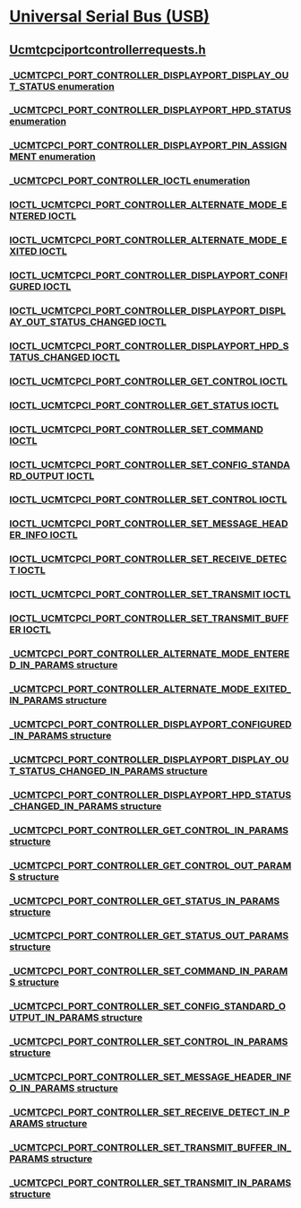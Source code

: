 # [Universal Serial Bus (USB)](../_usbref/index.md)
## [Ucmtcpciportcontrollerrequests.h](index.md)
### [_UCMTCPCI_PORT_CONTROLLER_DISPLAYPORT_DISPLAY_OUT_STATUS enumeration](../ucmtcpciportcontrollerrequests/ne-ucmtcpciportcontrollerrequests-_ucmtcpci_port_controller_displayport_display_out_status.md)
### [_UCMTCPCI_PORT_CONTROLLER_DISPLAYPORT_HPD_STATUS enumeration](../ucmtcpciportcontrollerrequests/ne-ucmtcpciportcontrollerrequests-_ucmtcpci_port_controller_displayport_hpd_status.md)
### [_UCMTCPCI_PORT_CONTROLLER_DISPLAYPORT_PIN_ASSIGNMENT enumeration](../ucmtcpciportcontrollerrequests/ne-ucmtcpciportcontrollerrequests-_ucmtcpci_port_controller_displayport_pin_assignment.md)
### [_UCMTCPCI_PORT_CONTROLLER_IOCTL enumeration](../ucmtcpciportcontrollerrequests/ne-ucmtcpciportcontrollerrequests-_ucmtcpci_port_controller_ioctl.md)
### [IOCTL_UCMTCPCI_PORT_CONTROLLER_ALTERNATE_MODE_ENTERED IOCTL](../ucmtcpciportcontrollerrequests/ni-ucmtcpciportcontrollerrequests-ioctl_ucmtcpci_port_controller_alternate_mode_entered.md)
### [IOCTL_UCMTCPCI_PORT_CONTROLLER_ALTERNATE_MODE_EXITED IOCTL](../ucmtcpciportcontrollerrequests/ni-ucmtcpciportcontrollerrequests-ioctl_ucmtcpci_port_controller_alternate_mode_exited.md)
### [IOCTL_UCMTCPCI_PORT_CONTROLLER_DISPLAYPORT_CONFIGURED IOCTL](../ucmtcpciportcontrollerrequests/ni-ucmtcpciportcontrollerrequests-ioctl_ucmtcpci_port_controller_displayport_configured.md)
### [IOCTL_UCMTCPCI_PORT_CONTROLLER_DISPLAYPORT_DISPLAY_OUT_STATUS_CHANGED IOCTL](../ucmtcpciportcontrollerrequests/ni-ucmtcpciportcontrollerrequests-ioctl_ucmtcpci_port_controller_displayport_display_out_status_changed.md)
### [IOCTL_UCMTCPCI_PORT_CONTROLLER_DISPLAYPORT_HPD_STATUS_CHANGED IOCTL](../ucmtcpciportcontrollerrequests/ni-ucmtcpciportcontrollerrequests-ioctl_ucmtcpci_port_controller_displayport_hpd_status_changed.md)
### [IOCTL_UCMTCPCI_PORT_CONTROLLER_GET_CONTROL IOCTL](../ucmtcpciportcontrollerrequests/ni-ucmtcpciportcontrollerrequests-ioctl_ucmtcpci_port_controller_get_control.md)
### [IOCTL_UCMTCPCI_PORT_CONTROLLER_GET_STATUS IOCTL](../ucmtcpciportcontrollerrequests/ni-ucmtcpciportcontrollerrequests-ioctl_ucmtcpci_port_controller_get_status.md)
### [IOCTL_UCMTCPCI_PORT_CONTROLLER_SET_COMMAND IOCTL](../ucmtcpciportcontrollerrequests/ni-ucmtcpciportcontrollerrequests-ioctl_ucmtcpci_port_controller_set_command.md)
### [IOCTL_UCMTCPCI_PORT_CONTROLLER_SET_CONFIG_STANDARD_OUTPUT IOCTL](../ucmtcpciportcontrollerrequests/ni-ucmtcpciportcontrollerrequests-ioctl_ucmtcpci_port_controller_set_config_standard_output.md)
### [IOCTL_UCMTCPCI_PORT_CONTROLLER_SET_CONTROL IOCTL](../ucmtcpciportcontrollerrequests/ni-ucmtcpciportcontrollerrequests-ioctl_ucmtcpci_port_controller_set_control.md)
### [IOCTL_UCMTCPCI_PORT_CONTROLLER_SET_MESSAGE_HEADER_INFO IOCTL](../ucmtcpciportcontrollerrequests/ni-ucmtcpciportcontrollerrequests-ioctl_ucmtcpci_port_controller_set_message_header_info.md)
### [IOCTL_UCMTCPCI_PORT_CONTROLLER_SET_RECEIVE_DETECT IOCTL](../ucmtcpciportcontrollerrequests/ni-ucmtcpciportcontrollerrequests-ioctl_ucmtcpci_port_controller_set_receive_detect.md)
### [IOCTL_UCMTCPCI_PORT_CONTROLLER_SET_TRANSMIT IOCTL](../ucmtcpciportcontrollerrequests/ni-ucmtcpciportcontrollerrequests-ioctl_ucmtcpci_port_controller_set_transmit.md)
### [IOCTL_UCMTCPCI_PORT_CONTROLLER_SET_TRANSMIT_BUFFER IOCTL](../ucmtcpciportcontrollerrequests/ni-ucmtcpciportcontrollerrequests-ioctl_ucmtcpci_port_controller_set_transmit_buffer.md)
### [_UCMTCPCI_PORT_CONTROLLER_ALTERNATE_MODE_ENTERED_IN_PARAMS structure](../ucmtcpciportcontrollerrequests/ns-ucmtcpciportcontrollerrequests-_ucmtcpci_port_controller_alternate_mode_entered_in_params.md)
### [_UCMTCPCI_PORT_CONTROLLER_ALTERNATE_MODE_EXITED_IN_PARAMS structure](../ucmtcpciportcontrollerrequests/ns-ucmtcpciportcontrollerrequests-_ucmtcpci_port_controller_alternate_mode_exited_in_params.md)
### [_UCMTCPCI_PORT_CONTROLLER_DISPLAYPORT_CONFIGURED_IN_PARAMS structure](../ucmtcpciportcontrollerrequests/ns-ucmtcpciportcontrollerrequests-_ucmtcpci_port_controller_displayport_configured_in_params.md)
### [_UCMTCPCI_PORT_CONTROLLER_DISPLAYPORT_DISPLAY_OUT_STATUS_CHANGED_IN_PARAMS structure](../ucmtcpciportcontrollerrequests/ns-ucmtcpciportcontrollerrequests-_ucmtcpci_port_controller_displayport_display_out_status_changed_in_params.md)
### [_UCMTCPCI_PORT_CONTROLLER_DISPLAYPORT_HPD_STATUS_CHANGED_IN_PARAMS structure](../ucmtcpciportcontrollerrequests/ns-ucmtcpciportcontrollerrequests-_ucmtcpci_port_controller_displayport_hpd_status_changed_in_params.md)
### [_UCMTCPCI_PORT_CONTROLLER_GET_CONTROL_IN_PARAMS structure](../ucmtcpciportcontrollerrequests/ns-ucmtcpciportcontrollerrequests-_ucmtcpci_port_controller_get_control_in_params.md)
### [_UCMTCPCI_PORT_CONTROLLER_GET_CONTROL_OUT_PARAMS structure](../ucmtcpciportcontrollerrequests/ns-ucmtcpciportcontrollerrequests-_ucmtcpci_port_controller_get_control_out_params.md)
### [_UCMTCPCI_PORT_CONTROLLER_GET_STATUS_IN_PARAMS structure](../ucmtcpciportcontrollerrequests/ns-ucmtcpciportcontrollerrequests-_ucmtcpci_port_controller_get_status_in_params.md)
### [_UCMTCPCI_PORT_CONTROLLER_GET_STATUS_OUT_PARAMS structure](../ucmtcpciportcontrollerrequests/ns-ucmtcpciportcontrollerrequests-_ucmtcpci_port_controller_get_status_out_params.md)
### [_UCMTCPCI_PORT_CONTROLLER_SET_COMMAND_IN_PARAMS structure](../ucmtcpciportcontrollerrequests/ns-ucmtcpciportcontrollerrequests-_ucmtcpci_port_controller_set_command_in_params.md)
### [_UCMTCPCI_PORT_CONTROLLER_SET_CONFIG_STANDARD_OUTPUT_IN_PARAMS structure](../ucmtcpciportcontrollerrequests/ns-ucmtcpciportcontrollerrequests-_ucmtcpci_port_controller_set_config_standard_output_in_params.md)
### [_UCMTCPCI_PORT_CONTROLLER_SET_CONTROL_IN_PARAMS structure](../ucmtcpciportcontrollerrequests/ns-ucmtcpciportcontrollerrequests-_ucmtcpci_port_controller_set_control_in_params.md)
### [_UCMTCPCI_PORT_CONTROLLER_SET_MESSAGE_HEADER_INFO_IN_PARAMS structure](../ucmtcpciportcontrollerrequests/ns-ucmtcpciportcontrollerrequests-_ucmtcpci_port_controller_set_message_header_info_in_params.md)
### [_UCMTCPCI_PORT_CONTROLLER_SET_RECEIVE_DETECT_IN_PARAMS structure](../ucmtcpciportcontrollerrequests/ns-ucmtcpciportcontrollerrequests-_ucmtcpci_port_controller_set_receive_detect_in_params.md)
### [_UCMTCPCI_PORT_CONTROLLER_SET_TRANSMIT_BUFFER_IN_PARAMS structure](../ucmtcpciportcontrollerrequests/ns-ucmtcpciportcontrollerrequests-_ucmtcpci_port_controller_set_transmit_buffer_in_params.md)
### [_UCMTCPCI_PORT_CONTROLLER_SET_TRANSMIT_IN_PARAMS structure](../ucmtcpciportcontrollerrequests/ns-ucmtcpciportcontrollerrequests-_ucmtcpci_port_controller_set_transmit_in_params.md)
